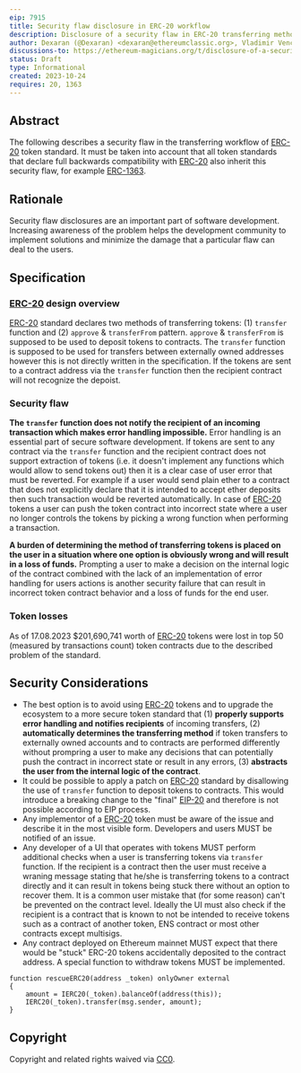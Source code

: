 ```yaml
---
eip: 7915
title: Security flaw disclosure in ERC-20 workflow
description: Disclosure of a security flaw in ERC-20 transferring method that caused a loss of $201,690,741 as of 17.08.2023.
author: Dexaran (@Dexaran) <dexaran@ethereumclassic.org>, Vladimir Vencálek <vladimir@callisto.network>, Yuriy Kharytoshin (@yuriy77k) <yuriy@callisto.network>, Laurent Riche (@spatialiste) <tonton@callisto.network>
discussions-to: https://ethereum-magicians.org/t/disclosure-of-a-security-flaw-in-erc-20-transferring-workflow/16249
status: Draft
type: Informational
created: 2023-10-24
requires: 20, 1363
---
```


## Abstract

The following describes a security flaw in the transferring workflow of [ERC-20](./eip-20.md) token standard. It must be taken into account that all token standards that declare full backwards compatibility with [ERC-20](./eip-20.md) also inherit this security flaw, for example [ERC-1363](./eip-1363.md).

## Rationale

Security flaw disclosures are an important part of software development. Increasing awareness of the problem helps the development community to implement solutions and minimize the damage that a particular flaw can deal to the users.

## Specification

### [ERC-20](./eip-20.md) design overview

[ERC-20](./eip-20.md) standard declares two methods of transferring tokens: (1) `transfer`  function and (2) `approve` & `transferFrom` pattern. `approve` & `transferFrom` is supposed to be used to deposit tokens to contracts. The `transfer` function is supposed to be used for transfers between externally owned addresses however this is not directly written in the specification. If the tokens are sent to a contract address via the `transfer` function then the recipient contract will not recognize the depoist.

### Security flaw

**The `transfer` function does not notify the recipient of an incoming transaction which makes error handling impossible.** Error handling is an essential part of secure software development. If tokens are sent to any contract via the `transfer` function and the recipient contract does not support extraction of tokens (i.e. it doesn't implement any functions which would allow to send tokens out) then it is a clear case of user error that must be reverted. For example if a user would send plain ether to a contract that does not explicitly declare that it is intended to accept ether deposits then such transaction would be reverted automatically. In case of [ERC-20](./eip-20.md) tokens a user can push the token contract into incorrect state where a user no longer controls the tokens by picking a wrong function when performing a transaction.

**A burden of determining the method of transferring tokens is placed on the user in a situation where one option is obviously wrong and will result in a loss of funds.** Prompting a user to make a decision on the internal logic of the contract combined with the lack of an implementation of error handling for users actions is another security failure that can result in incorrect token contract behavior and a loss of funds for the end user.

### Token losses

As of 17.08.2023 $201,690,741 worth of [ERC-20](./eip-20.md) tokens were lost in top 50 (measured by transactions count) token contracts due to the described problem of the standard.

## Security Considerations

- The best option is to avoid using [ERC-20](./eip-20.md) tokens and to upgrade the ecosystem to a more secure token standard that (1) **properly supports error handling and notifies recipients** of incoming transfers, (2) **automatically determines the transferring method** if token transfers to externally owned accounts and to contracts are performed differently without prompring a user to make any decisions that can potentially push the contract in incorrect state or result in any errors, (3) **abstracts the user from the internal logic of the contract**.
- It could be possible to apply a patch on [ERC-20](./eip-20.md) standard by disallowing the use of `transfer` function to deposit tokens to contracts. This would introduce a breaking change to the "final" [EIP-20](./eip-20.md) and therefore is not possible according to EIP process.
- Any implementor of a [ERC-20](./eip-20.md) token must be aware of the issue and describe it in the most visible form. Developers and users MUST be notified of an issue.
- Any developer of a UI that operates with tokens MUST perform additional checks when a user is transferring tokens via `transfer` function. If the recipient is a contract then the user must receive a wraning message stating that he/she is transferring tokens to a contract directly and it can result in tokens being stuck there without an option to recover them. It is a common user mistake that (for some reason) can't be prevented on the contract level. Ideally the UI must also check if the recipient is a contract that is known to not be intended to receive tokens such as a contract of another token, ENS contract or most other contracts except multisigs.
- Any contract deployed on Ethereum mainnet MUST expect that there would be "stuck" ERC-20 tokens accidentally deposited to the contract address. A special function to withdraw tokens MUST be implemented.

```
function rescueERC20(address _token) onlyOwner external
{
    amount = IERC20(_token).balanceOf(address(this));
    IERC20(_token).transfer(msg.sender, amount);
}
```

## Copyright

Copyright and related rights waived via [CC0](../LICENSE.md).
